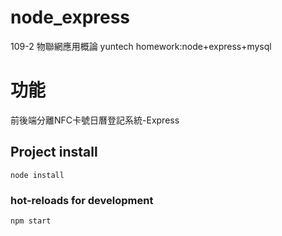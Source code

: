 # node_express
 109-2 物聯網應用概論
 yuntech homework:node+express+mysql

# 功能
前後端分離NFC卡號日曆登記系統-Express

## Project install
```
node install
```

### hot-reloads for development
```
npm start
```
